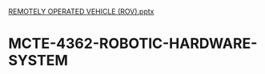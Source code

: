 [REMOTELY OPERATED VEHICLE (ROV).pptx](https://github.com/najmi-hisham/MCTE-4362-ROBOTIC-HARDWARE-SYSTEM/files/11067611/REMOTELY.OPERATED.VEHICLE.ROV.pptx)
# MCTE-4362-ROBOTIC-HARDWARE-SYSTEM
